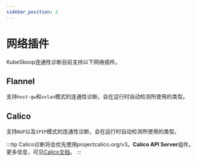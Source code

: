 ```yaml
---
sidebar_position: 2
---
```


# 网络插件

KubeSkoop连通性诊断目前支持以下网络插件。

## Flannel

支持`host-gw`和`vxlan`模式的连通性诊断，会在运行时自动检测所使用的类型。

## Calico

支持`BGP`以及`IPIP`模式的连通性诊断，会在运行时自动检测所使用的类型。

:::tip
Calico诊断将会优先使用projectcalico.org/v3。**Calico API Server**组件。更多信息，可见[Calico文档](https://projectcalico.docs.tigera.io/maintenance/install-apiserver)。
:::
